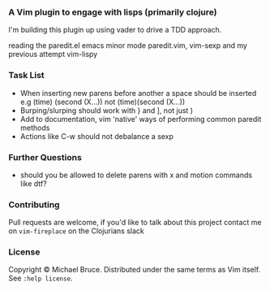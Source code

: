 ### A Vim plugin to engage with lisps (primarily clojure)

I'm building this plugin up using vader to drive a TDD approach.

reading the paredit.el emacs minor mode
paredit.vim, vim-sexp and my previous attempt vim-lispy

### Task List

- When inserting new parens before another a space should be inserted
    e.g (time) (second (X...)) not (time)(second (X...))
- Burping/slurping should work with } and ], not just )
- Add to documentation, vim 'native' ways of performing common paredit methods
- Actions like C-w should not debalance a sexp

### Further Questions

- should you be allowed to delete parens with x and motion commands like dtf?

### Contributing

Pull requests are welcome, if you'd like to talk about this project contact me on `vim-fireplace` on the Clojurians slack

### License

Copyright © Michael Bruce. Distributed under the same terms as Vim itself. See `:help license`.
